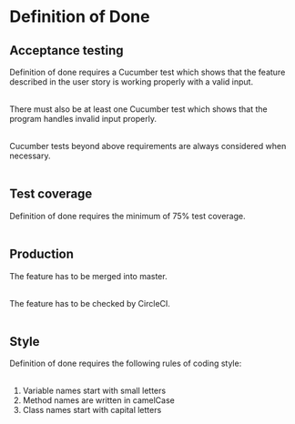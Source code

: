<h1>Definition of Done</h1>

<h2>Acceptance testing</h2>

Definition of done requires a Cucumber test which shows that the feature described in the user story is working properly with a 
valid input.<br/><br/>

There must also be at least one Cucumber test which shows that the program handles invalid input properly.<br/><br/> 

Cucumber tests beyond above requirements are always considered when necessary.<br/><br/>

<h2>Test coverage</h2>

Definition of done requires the minimum of 75% test coverage.<br/><br/>

<h2>Production</h2>

The feature has to be merged into master.<br/><br/>

The feature has to be checked by CircleCI. <br/><br/>

<h2>Style</h2>

Definition of done requires the following rules of coding style:<br/><br/>

1. Variable names start with small letters<br/>
2. Method names are written in camelCase<br/>
3. Class names start with capital letters<br/>

